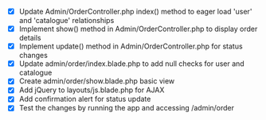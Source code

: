 - [x] Update Admin/OrderController.php index() method to eager load 'user' and 'catalogue' relationships
- [x] Implement show() method in Admin/OrderController.php to display order details
- [x] Implement update() method in Admin/OrderController.php for status changes
- [x] Update admin/order/index.blade.php to add null checks for user and catalogue
- [x] Create admin/order/show.blade.php basic view
- [x] Add jQuery to layouts/js.blade.php for AJAX
- [x] Add confirmation alert for status update
- [x] Test the changes by running the app and accessing /admin/order
